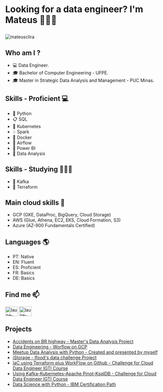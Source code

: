 # <p align="left"> Looking for a data engineer? I'm Mateus 👨🏻‍💻 </p>

<p align="left"> <img src="https://komarev.com/ghpvc/?username=mateusclira&label=Profile%20views&color=0e75b6&style=flat" alt="mateusclira" /> </p>

## Who am I ?
- 💻 Data Engineer.
- 🎓 Bachelor of Computer Engineering - UFPE.
- 🎓 Master in Strategic Data Analysis and Management - PUC Minas.


## Skills - Proficient 💻
- 🐍 Python  
- 📋 SQL 
- 💽 Kubernetes
- 💡 Spark
- 🐳 Docker 
- 🎡 Airflow
- 🧮 Power BI 
- 🎲 Data Analysis

## Skills - Studying 👨🏻‍🎓
- 🔮 Kafka
- 💾 Terraform


## Main cloud skills 💭
- GCP (GKE, DataProc, BigQuery, Cloud Storage)
- AWS (Glue, Athena, EC2, EKS, Cloud Formation, S3)
- Azure (AZ-900 Fundamentals Certified)

## Languages 🌎
- PT: Native
- EN: Fluent
- ES: Proficient
- FR: Basics
- DE: Basics
 


## Find me  📫
<p align="left">
<a href="https://linkedin.com/in/mateusclira/" target="blank"><img align="center" src="https://raw.githubusercontent.com/rahuldkjain/github-profile-readme-generator/master/src/images/icons/Social/linked-in-alt.svg" alt="laune-victor/" height="30" width="40" /></a> <a href="https://www.youtube.com/user/mateusclira/featured" target="blank"><img align="center" src="https://raw.githubusercontent.com/rahuldkjain/github-profile-readme-generator/master/src/images/icons/Social/youtube.svg" alt="laune-victor/" height="30" width="40" /></a>


## Projects 

- [Accidents on BR highway - Master's Data Analysis Project](https://github.com/mateusclira/Projeto-de-dados-acidentes)
- [Data Engineering - Worflow on GCP](https://github.com/mateusclira/edc-desafio-final)
- [Meetup Data Analysis with Python - Created and presented by myself](https://github.com/mateusclira/Meetup-Analise_Dados_com_Python) 
- [iStorage - Ifood's data challenge Project](https://github.com/mateusclira/Data-Analysis-iStorage)
- [IaC using Terraform plus WorkFlow on Github - Challenge for Cloud Data Engineer IGTI Course](https://github.com/mateusclira/edc-mod1-exercise-igti)
- [Using Kafka-Kubernetes-Apache Pinot-KsqlDB - Challenge for Cloud Data Engineer IGTI Course](https://github.com/mateusclira/edc-mod2-exercise-igti)
- [Data Science with Python - IBM Certification Path](https://github.com/mateusclira/data-science-IBM)



<!--
**mateusclira/mateusclira** is a ✨ _special_ ✨ repository because its `README.md` (this file) appears on your GitHub profile.

Here are some ideas to get you started:

- 🔭 I’m currently working on ...
- 🌱 I’m currently learning ...
- 👯 I’m looking to collaborate on ...
- 🤔 I’m looking for help with ...
- 💬 Ask me about ...
- 📫 How to reach me: ...
- 😄 Pronouns: ...
- ⚡ Fun fact: ...
-->
